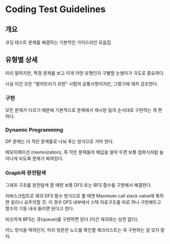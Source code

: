 # Coding Test Guidelines

## 개요

코딩 테스트 문제를 해결하는 기본적인 가이드라인 모음집

## 유형별 상세

미리 말하지만, 특정 문제를 보고 이게 어떤 유형인지 구별할 눈썰미가 극도로 중요하다.

사실 이건 모든 "떨어뜨리기 위한" 시험의 공통사항이지만, 그렇기에 재차 강조한다.

### 구현

모든 문제가 다르기 때문에 기본적으로 문제에서 제시된 일의 순서대로 구현하는 게 편하다.

### Dynamic Programming

DP 문제는 더 작은 문제들로 나눠 푸는 방식으로 가야 한다.

메모이제이션 (memoization), 즉 작은 문제들의 해답을 알아 두면 보통 점화식처럼 늘어나게 되도록 문제가 짜여있다.

### Graph와 완전탐색

그래프 구조를 완전탐색 할 때엔 보통 DFS 또는 BFS 함수를 구현해서 해결한다.

자바스크립트로 재귀 DFS 함수 방식으로 풀 때엔 Maximum call stack value에 툭하면 걸리니 요주의할 것.
이 경우 DFS 내부에서 스택 자료구조를 따로 하나 구현해두고 함수의 기동 내내 돌리면 된다고 한다.

비슷하게 BFS는 큐(queue)를 구현하면 된다 (이건 재귀와는 상관 없다).

어느 방식을 택하던지, 미리 방문한 노드를 확인할 체크리스트는 꼭 구현하는 걸 잊지 말자.
